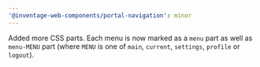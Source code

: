 ```yaml
---
'@inventage-web-components/portal-navigation': minor
---
```


Added more CSS parts. Each menu is now marked as a `menu` part as well as `menu-MENU` part (where `MENU` is one of `main`, `current`, `settings`, `profile` or `logout`).
